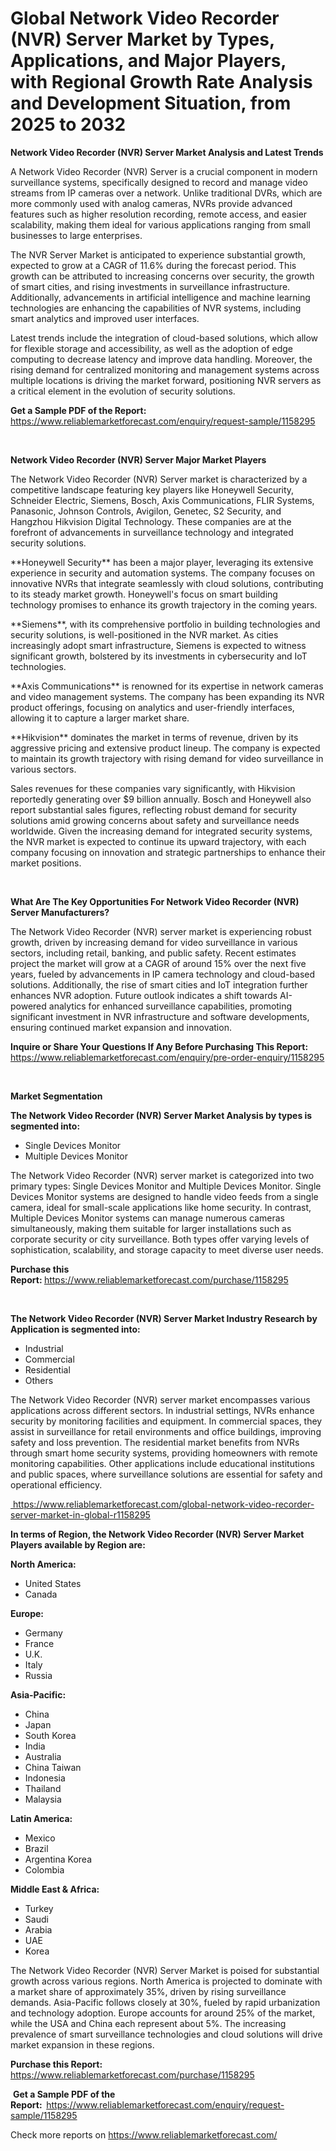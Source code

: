 <p><h1>Global Network Video Recorder (NVR) Server Market by Types, Applications, and Major Players, with Regional Growth Rate Analysis and Development Situation, from 2025 to 2032</h1></p><p><strong>Network Video Recorder (NVR) Server Market Analysis and Latest Trends</strong></p>
<p><p>A Network Video Recorder (NVR) Server is a crucial component in modern surveillance systems, specifically designed to record and manage video streams from IP cameras over a network. Unlike traditional DVRs, which are more commonly used with analog cameras, NVRs provide advanced features such as higher resolution recording, remote access, and easier scalability, making them ideal for various applications ranging from small businesses to large enterprises.</p><p>The NVR Server Market is anticipated to experience substantial growth, expected to grow at a CAGR of 11.6% during the forecast period. This growth can be attributed to increasing concerns over security, the growth of smart cities, and rising investments in surveillance infrastructure. Additionally, advancements in artificial intelligence and machine learning technologies are enhancing the capabilities of NVR systems, including smart analytics and improved user interfaces.</p><p>Latest trends include the integration of cloud-based solutions, which allow for flexible storage and accessibility, as well as the adoption of edge computing to decrease latency and improve data handling. Moreover, the rising demand for centralized monitoring and management systems across multiple locations is driving the market forward, positioning NVR servers as a critical element in the evolution of security solutions.</p></p>
<p><strong>Get a Sample PDF of the Report:&nbsp;</strong> <a href="https://www.reliablemarketforecast.com/enquiry/request-sample/1158295?utm_campaign=3307&utm_medium=2&utm_source=Github&utm_content=ia&utm_term=11042025&utm_id=network-video-recorder-nvr-server">https://www.reliablemarketforecast.com/enquiry/request-sample/1158295</a></p>
<p>&nbsp;</p>
<p><strong>Network Video Recorder (NVR) Server Major Market Players</strong></p>
<p><p>The Network Video Recorder (NVR) Server market is characterized by a competitive landscape featuring key players like Honeywell Security, Schneider Electric, Siemens, Bosch, Axis Communications, FLIR Systems, Panasonic, Johnson Controls, Avigilon, Genetec, S2 Security, and Hangzhou Hikvision Digital Technology. These companies are at the forefront of advancements in surveillance technology and integrated security solutions.</p><p>**Honeywell Security** has been a major player, leveraging its extensive experience in security and automation systems. The company focuses on innovative NVRs that integrate seamlessly with cloud solutions, contributing to its steady market growth. Honeywell's focus on smart building technology promises to enhance its growth trajectory in the coming years.</p><p>**Siemens**, with its comprehensive portfolio in building technologies and security solutions, is well-positioned in the NVR market. As cities increasingly adopt smart infrastructure, Siemens is expected to witness significant growth, bolstered by its investments in cybersecurity and IoT technologies.</p><p>**Axis Communications** is renowned for its expertise in network cameras and video management systems. The company has been expanding its NVR product offerings, focusing on analytics and user-friendly interfaces, allowing it to capture a larger market share. </p><p>**Hikvision** dominates the market in terms of revenue, driven by its aggressive pricing and extensive product lineup. The company is expected to maintain its growth trajectory with rising demand for video surveillance in various sectors.</p><p>Sales revenues for these companies vary significantly, with Hikvision reportedly generating over $9 billion annually. Bosch and Honeywell also report substantial sales figures, reflecting robust demand for security solutions amid growing concerns about safety and surveillance needs worldwide. Given the increasing demand for integrated security systems, the NVR market is expected to continue its upward trajectory, with each company focusing on innovation and strategic partnerships to enhance their market positions.</p></p>
<p>&nbsp;</p>
<p><strong>What Are The Key Opportunities For Network Video Recorder (NVR) Server Manufacturers?</strong></p>
<p><p>The Network Video Recorder (NVR) server market is experiencing robust growth, driven by increasing demand for video surveillance in various sectors, including retail, banking, and public safety. Recent estimates project the market will grow at a CAGR of around 15% over the next five years, fueled by advancements in IP camera technology and cloud-based solutions. Additionally, the rise of smart cities and IoT integration further enhances NVR adoption. Future outlook indicates a shift towards AI-powered analytics for enhanced surveillance capabilities, promoting significant investment in NVR infrastructure and software developments, ensuring continued market expansion and innovation.</p></p>
<p><strong>Inquire or Share Your Questions If Any Before Purchasing This Report:</strong> <a href="https://www.reliablemarketforecast.com/enquiry/pre-order-enquiry/1158295?utm_campaign=3307&utm_medium=2&utm_source=Github&utm_content=ia&utm_term=11042025&utm_id=network-video-recorder-nvr-server">https://www.reliablemarketforecast.com/enquiry/pre-order-enquiry/1158295</a></p>
<p>&nbsp;</p>
<p><strong>Market Segmentation</strong></p>
<p><strong>The Network Video Recorder (NVR) Server Market Analysis by types is segmented into:</strong></p>
<p><ul><li>Single Devices Monitor</li><li>Multiple Devices Monitor</li></ul></p>
<p><p>The Network Video Recorder (NVR) server market is categorized into two primary types: Single Devices Monitor and Multiple Devices Monitor. Single Devices Monitor systems are designed to handle video feeds from a single camera, ideal for small-scale applications like home security. In contrast, Multiple Devices Monitor systems can manage numerous cameras simultaneously, making them suitable for larger installations such as corporate security or city surveillance. Both types offer varying levels of sophistication, scalability, and storage capacity to meet diverse user needs.</p></p>
<p><strong>Purchase this Report:&nbsp;</strong><a href="https://www.reliablemarketforecast.com/purchase/1158295?utm_campaign=3307&utm_medium=2&utm_source=Github&utm_content=ia&utm_term=11042025&utm_id=network-video-recorder-nvr-server">https://www.reliablemarketforecast.com/purchase/1158295</a></p>
<p>&nbsp;</p>
<p><strong>The Network Video Recorder (NVR) Server Market Industry Research by Application is segmented into:</strong></p>
<p><ul><li>Industrial</li><li>Commercial</li><li>Residential</li><li>Others</li></ul></p>
<p><p>The Network Video Recorder (NVR) server market encompasses various applications across different sectors. In industrial settings, NVRs enhance security by monitoring facilities and equipment. In commercial spaces, they assist in surveillance for retail environments and office buildings, improving safety and loss prevention. The residential market benefits from NVRs through smart home security systems, providing homeowners with remote monitoring capabilities. Other applications include educational institutions and public spaces, where surveillance solutions are essential for safety and operational efficiency.</p></p>
<p><a href="https://www.reliablemarketforecast.com/global-network-video-recorder-server-market-in-global-r1158295?utm_campaign=3307&utm_medium=2&utm_source=Github&utm_content=ia&utm_term=11042025&utm_id=network-video-recorder-nvr-server">&nbsp;https://www.reliablemarketforecast.com/global-network-video-recorder-server-market-in-global-r1158295</a></p>
<p><strong>In terms of Region, the Network Video Recorder (NVR) Server Market Players available by Region are:</strong></p>
<p>
    <p> <strong> North America: </strong>
        <ul>
            <li>United States</li>
            <li>Canada</li>
        </ul>
        </p> 
    <p> <strong> Europe: </strong>
        <ul>
            <li>Germany</li>
            <li>France</li>
            <li>U.K.</li>
            <li>Italy</li>
            <li>Russia</li>
        </ul>
        </p> 
    <p> <strong> Asia-Pacific: </strong>
        <ul>
            <li>China</li>
            <li>Japan</li>
            <li>South Korea</li>
            <li>India</li>
            <li>Australia</li>
            <li>China Taiwan</li>
            <li>Indonesia</li>
            <li>Thailand</li>
            <li>Malaysia</li>
        </ul>
        </p> 
    <p> <strong> Latin America: </strong>
        <ul>
            <li>Mexico</li>
            <li>Brazil</li>
            <li>Argentina Korea</li>
            <li>Colombia</li>
        </ul>
        </p> 
    <p> <strong> Middle East & Africa: </strong>
        <ul>
            <li>Turkey</li>
            <li>Saudi</li>
            <li>Arabia</li>
            <li>UAE</li>
            <li>Korea</li>
        </ul>
    </p>
    </p>
<p><p>The Network Video Recorder (NVR) Server Market is poised for substantial growth across various regions. North America is projected to dominate with a market share of approximately 35%, driven by rising surveillance demands. Asia-Pacific follows closely at 30%, fueled by rapid urbanization and technology adoption. Europe accounts for around 25% of the market, while the USA and China each represent about 5%. The increasing prevalence of smart surveillance technologies and cloud solutions will drive market expansion in these regions.</p></p>
<p><strong>Purchase this Report: </strong><a href="https://www.reliablemarketforecast.com/purchase/1158295?utm_campaign=3307&utm_medium=2&utm_source=Github&utm_content=ia&utm_term=11042025&utm_id=network-video-recorder-nvr-server">https://www.reliablemarketforecast.com/purchase/1158295</a></p>
<p>&nbsp;<strong>Get a Sample PDF of the Report:&nbsp;&nbsp;</strong><a href="https://www.reliablemarketforecast.com/enquiry/request-sample/1158295?utm_campaign=3307&utm_medium=2&utm_source=Github&utm_content=ia&utm_term=11042025&utm_id=network-video-recorder-nvr-server">https://www.reliablemarketforecast.com/enquiry/request-sample/1158295</a></p>
<p><strong></strong></p>
<p>Check more reports on <a href="https://www.reliablemarketforecast.com/?utm_campaign=3307&utm_medium=2&utm_source=Github&utm_content=ia&utm_term=11042025&utm_id=network-video-recorder-nvr-server">https://www.reliablemarketforecast.com/</a></p>